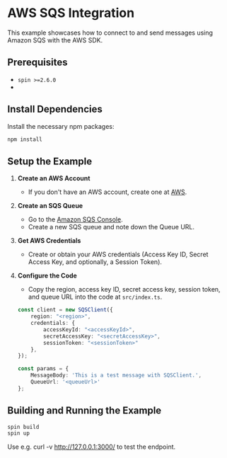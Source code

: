 # AWS SQS Integration

This example showcases how to connect to and send messages using Amazon SQS with the AWS SDK.

## Prerequisites
- `spin >=2.6.0`
- 

## Install Dependencies
Install the necessary npm packages:

```bash
npm install
```

## Setup the Example

1. **Create an AWS Account**
   - If you don't have an AWS account, create one at [AWS](https://aws.amazon.com/).

2. **Create an SQS Queue**
   - Go to the [Amazon SQS Console](https://console.aws.amazon.com/sqs/).
   - Create a new SQS queue and note down the Queue URL.

3. **Get AWS Credentials**
   - Create or obtain your AWS credentials (Access Key ID, Secret Access Key, and optionally, a Session Token).

4. **Configure the Code**
   - Copy the region, access key ID, secret access key, session token, and queue URL into the code at `src/index.ts`.

   ```typescript
   const client = new SQSClient({
       region: "<region>",
       credentials: {
           accessKeyId: "<accessKeyId>",
           secretAccessKey: "<secretAccessKey>",
           sessionToken: "<sessionToken>"
       },
   });

   const params = {
       MessageBody: 'This is a test message with SQSClient.',
       QueueUrl: '<queueUrl>'
   };

## Building and Running the Example

```bash
spin build
spin up
```

Use e.g. curl -v http://127.0.0.1:3000/ to test the endpoint.
